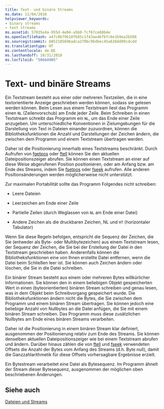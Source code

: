 ```yaml
---
title: Text- und binäre Streams
ms.date: 11/04/2016
helpviewer_keywords:
- binary streams
- text streams
ms.assetid: 57035e4a-955d-4e04-a560-fcf67ce68b4e
ms.openlocfilehash: a47c0b79b10f685c1f43ae4bfbfc6e1b9ea2b508
ms.sourcegitcommit: 6052185696adca270bc9bdbec45a626dd89cdcdd
ms.translationtype: HT
ms.contentlocale: de-DE
ms.lasthandoff: 10/31/2018
ms.locfileid: "50664905"
---
```

# <a name="text-and-binary-streams"></a>Text- und binäre Streams

Ein Textstream besteht aus einer oder mehreren Textzeilen, die in eine textorientierte Anzeige geschrieben werden können, sodass sie gelesen werden können. Beim Lesen aus einem Textstream liest das Programm einen `NL` (Zeilenvorschub) am Ende jeder Zeile. Beim Schreiben in einen Textstream schreibt das Programm ein `NL`, um das Ende einer Zeile anzugeben. Um unterschiedliche Konventionen in Zielumgebungen für die Darstellung von Text in Dateien einander zuzuordnen, können die Bibliotheksfunktionen die Anzahl und Darstellungen der Zeichen ändern, die zwischen dem Programm und einem Textstream übertragen werden.

Daher ist die Positionierung innerhalb eines Textstreams beschränkt. Durch Aufrufen von [fgetpos](../c-runtime-library/reference/fgetpos.md) oder [ftell](../c-runtime-library/reference/ftell-ftelli64.md) können Sie den aktuellen Dateipositionszeiger abrufen. Sie können einen Textstream an einer auf diese Weise abgerufenen Position positionieren, oder am Anfang bzw. am Ende des Streams, indem Sie [fsetpos](../c-runtime-library/reference/fsetpos.md) oder [fseek](../c-runtime-library/reference/fseek-fseeki64.md) aufrufen. Alle anderen Positionsänderungen werden möglicherweise nicht unterstützt.

Zur maximalen Portabilität sollte das Programm Folgendes nicht schreiben:

- Leere Dateien

- Leerzeichen am Ende einer Zeile

- Partielle Zeilen (durch Weglassen von `NL` am Ende einer Datei)

- Andere Zeichen als die druckbaren Zeichen, NL und `HT` (horizontaler Tabulator)

Wenn Sie diese Regeln befolgen, entspricht die Sequenz der Zeichen, die Sie (entweder als Byte- oder Multibytezeichen) aus einem Textstream lesen, der Sequenz der Zeichen, die Sie bei der Erstellung der Datei in den Textstream geschrieben haben. Anderenfalls können die Bibliotheksfunktionen eine von Ihnen erstellte Datei entfernen, wenn die Datei beim Schließen leer ist. Sie können auch Zeichen ändern oder löschen, die Sie in die Datei schreiben.

Ein binärer Stream besteht aus einem oder mehreren Bytes willkürlicher Informationen. Sie können den in einem beliebigen Objekt gespeicherten Wert in einen (byteorientierten) binären Stream schreiben und genau lesen, was in dem Objekt beim Schreibvorgang gespeichert wurde. Die Bibliotheksfunktionen ändern nicht die Bytes, die Sie zwischen dem Programm und einem binären Stream übertragen. Sie können jedoch eine beliebige Anzahl von Nullbytes an die Datei anfügen, die Sie mit einem binären Stream schreiben. Das Programm muss diese zusätzlichen Nullbytes am Ende eines binären Streams verarbeiten.

Daher ist die Positionierung in einem binären Stream klar definiert, ausgenommen der Positionierung relativ zum Ende des Streams. Sie können denselben aktuellen Dateipositionszeiger wie bei einem Textstream abrufen und ändern. Darüber hinaus zählen die von [ftell](../c-runtime-library/reference/ftell-ftelli64.md) und [fseek](../c-runtime-library/reference/fseek-fseeki64.md) verwendeten Offsets die Anzahl der Bytes vom Anfang des Streams (d.h. Byte null), damit die Ganzzahlarithmetik für diese Offsets vorhersagbare Ergebnisse erzielt.

Ein Bytestream verarbeitet eine Datei als Bytesequenz. Im Programm ähnelt der Stream dieser Bytesequenz, ausgenommen der möglichen oben beschriebenen Änderungen.

## <a name="see-also"></a>Siehe auch

[Dateien und Streams](../c-runtime-library/files-and-streams.md)